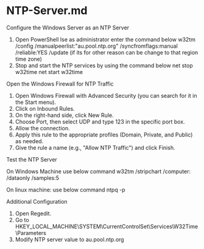 # NTP-Server.md
Configure the Windows Server as an NTP Server
1.	Open PowerShell Ise as administrator 
enter the command below
w32tm /config /manualpeerlist:"au.pool.ntp.org" /syncfromflags:manual /reliable:YES /update
(if its for other reason can be change to that region time zone)
2.	Stop and start the NTP services  by using the command below
net stop w32time
net start w32time


Open the Windows Firewall for NTP Traffic


1.	 Open Windows Firewall with Advanced Security (you can search for it in the Start menu).
2.	Click on Inbound Rules.
3.	On the right-hand side, click New Rule.
4.	Choose Port, then select UDP and type 123 in the specific port box.
5.	Allow the connection.
6.	Apply this rule to the appropriate profiles (Domain, Private, and Public) as needed.
7.	Give the rule a name (e.g., "Allow NTP Traffic") and click Finish.




Test the NTP Server

On Windows Machine use below command 
w32tm /stripchart /computer:<ServerName> /dataonly /samples:5

On linux machine: use below command
 ntpq -p <ServerIP>



Additional Configuration


1.	Open Regedit.
2.	Go to HKEY_LOCAL_MACHINE\SYSTEM\CurrentControlSet\Services\W32Time\Parameters
3.	Modify NTP server value to au.pool.ntp.org
 
 
